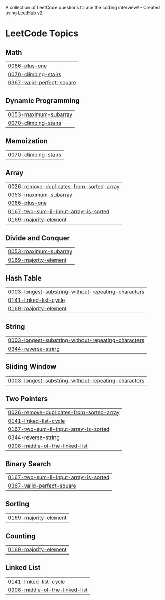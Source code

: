 A collection of LeetCode questions to ace the coding interview! - Created using [LeetHub v2](https://github.com/arunbhardwaj/LeetHub-2.0)
<!---LeetCode Topics Start-->
# LeetCode Topics
## Math
|  |
| ------- |
| [0066-plus-one](https://github.com/mohammadkaif51/Leetcode/tree/master/0066-plus-one) |
| [0070-climbing-stairs](https://github.com/mohammadkaif51/Leetcode/tree/master/0070-climbing-stairs) |
| [0367-valid-perfect-square](https://github.com/mohammadkaif51/Leetcode/tree/master/0367-valid-perfect-square) |
## Dynamic Programming
|  |
| ------- |
| [0053-maximum-subarray](https://github.com/mohammadkaif51/Leetcode/tree/master/0053-maximum-subarray) |
| [0070-climbing-stairs](https://github.com/mohammadkaif51/Leetcode/tree/master/0070-climbing-stairs) |
## Memoization
|  |
| ------- |
| [0070-climbing-stairs](https://github.com/mohammadkaif51/Leetcode/tree/master/0070-climbing-stairs) |
## Array
|  |
| ------- |
| [0026-remove-duplicates-from-sorted-array](https://github.com/mohammadkaif51/Leetcode/tree/master/0026-remove-duplicates-from-sorted-array) |
| [0053-maximum-subarray](https://github.com/mohammadkaif51/Leetcode/tree/master/0053-maximum-subarray) |
| [0066-plus-one](https://github.com/mohammadkaif51/Leetcode/tree/master/0066-plus-one) |
| [0167-two-sum-ii-input-array-is-sorted](https://github.com/mohammadkaif51/Leetcode/tree/master/0167-two-sum-ii-input-array-is-sorted) |
| [0169-majority-element](https://github.com/mohammadkaif51/Leetcode/tree/master/0169-majority-element) |
## Divide and Conquer
|  |
| ------- |
| [0053-maximum-subarray](https://github.com/mohammadkaif51/Leetcode/tree/master/0053-maximum-subarray) |
| [0169-majority-element](https://github.com/mohammadkaif51/Leetcode/tree/master/0169-majority-element) |
## Hash Table
|  |
| ------- |
| [0003-longest-substring-without-repeating-characters](https://github.com/mohammadkaif51/Leetcode/tree/master/0003-longest-substring-without-repeating-characters) |
| [0141-linked-list-cycle](https://github.com/mohammadkaif51/Leetcode/tree/master/0141-linked-list-cycle) |
| [0169-majority-element](https://github.com/mohammadkaif51/Leetcode/tree/master/0169-majority-element) |
## String
|  |
| ------- |
| [0003-longest-substring-without-repeating-characters](https://github.com/mohammadkaif51/Leetcode/tree/master/0003-longest-substring-without-repeating-characters) |
| [0344-reverse-string](https://github.com/mohammadkaif51/Leetcode/tree/master/0344-reverse-string) |
## Sliding Window
|  |
| ------- |
| [0003-longest-substring-without-repeating-characters](https://github.com/mohammadkaif51/Leetcode/tree/master/0003-longest-substring-without-repeating-characters) |
## Two Pointers
|  |
| ------- |
| [0026-remove-duplicates-from-sorted-array](https://github.com/mohammadkaif51/Leetcode/tree/master/0026-remove-duplicates-from-sorted-array) |
| [0141-linked-list-cycle](https://github.com/mohammadkaif51/Leetcode/tree/master/0141-linked-list-cycle) |
| [0167-two-sum-ii-input-array-is-sorted](https://github.com/mohammadkaif51/Leetcode/tree/master/0167-two-sum-ii-input-array-is-sorted) |
| [0344-reverse-string](https://github.com/mohammadkaif51/Leetcode/tree/master/0344-reverse-string) |
| [0908-middle-of-the-linked-list](https://github.com/mohammadkaif51/Leetcode/tree/master/0908-middle-of-the-linked-list) |
## Binary Search
|  |
| ------- |
| [0167-two-sum-ii-input-array-is-sorted](https://github.com/mohammadkaif51/Leetcode/tree/master/0167-two-sum-ii-input-array-is-sorted) |
| [0367-valid-perfect-square](https://github.com/mohammadkaif51/Leetcode/tree/master/0367-valid-perfect-square) |
## Sorting
|  |
| ------- |
| [0169-majority-element](https://github.com/mohammadkaif51/Leetcode/tree/master/0169-majority-element) |
## Counting
|  |
| ------- |
| [0169-majority-element](https://github.com/mohammadkaif51/Leetcode/tree/master/0169-majority-element) |
## Linked List
|  |
| ------- |
| [0141-linked-list-cycle](https://github.com/mohammadkaif51/Leetcode/tree/master/0141-linked-list-cycle) |
| [0908-middle-of-the-linked-list](https://github.com/mohammadkaif51/Leetcode/tree/master/0908-middle-of-the-linked-list) |
<!---LeetCode Topics End-->